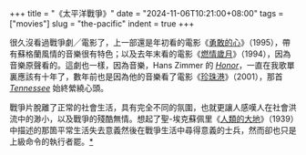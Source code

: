 +++
title = "《太平洋戰爭》"
date = "2024-11-06T10:21:00+08:00"
tags = ["movies"]
slug = "the-pacific"
indent = true
+++

很久沒看過戰爭劇╱電影了，上一部還是年初看的電影《[勇敢的心](https://reuixiy.notion.site/c4c208d0708e41c3aa4efd2470b7b419)》（1995），帶有蘇格蘭風情的音樂很有特色；以及去年末看的電影《[燃情歲月](https://reuixiy.notion.site/2cbb5ef1ddb642ce9fb08cddb34bef5f)》（1994），因為音樂原聲看的。這劇也一樣，因為音樂，Hans Zimmer 的 [_Honor_](https://www.youtube.com/watch?v=YXw_GjEWFi8)，一直在我歌單裏應該有十年了，數年前也是因為他的音樂看了電影《[珍珠港](https://reuixiy.notion.site/13ec9131ed4f80efbe3ed01e0cfe014d)》（2001），那首 [_Tennessee_](https://www.youtube.com/watch?v=Eu9nPPJhcn4) 始終縈繞心頭。

戰爭片脫離了正常的社會生活，具有完全不同的氛圍，也就更讓人感嘆人在社會洪流中的渺小，以及戰爭的殘酷無情。想起了聖-埃克蘇佩里《[人類的大地](https://reuixiy.notion.site/74080ddcfc6b4ce7a6afe349b9c66db5)》（1939）中描述的那箇平常生活失去意義然後在戰爭生活中尋得意義的士兵，然而卻也只是上級命令的執行者罷。[*](https://reuixiy.notion.site/136c9131ed4f80b084defb4fa284350d)